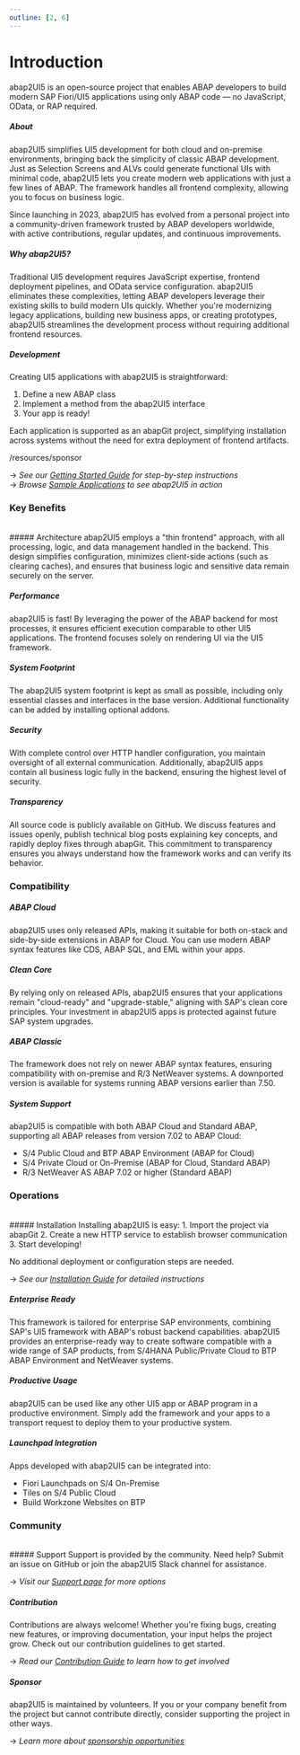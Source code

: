 ```yaml
---
outline: [2, 6]
---
```

# Introduction

abap2UI5 is an open-source project that enables ABAP developers to build modern SAP Fiori/UI5 applications using only ABAP code — no JavaScript, OData, or RAP required.

##### About
abap2UI5 simplifies UI5 development for both cloud and on-premise environments, bringing back the simplicity of classic ABAP development. Just as Selection Screens and ALVs could generate functional UIs with minimal code, abap2UI5 lets you create modern web applications with just a few lines of ABAP. The framework handles all frontend complexity, allowing you to focus on business logic.

Since launching in 2023, abap2UI5 has evolved from a personal project into a community-driven framework trusted by ABAP developers worldwide, with active contributions, regular updates, and continuous improvements.

##### Why abap2UI5?
Traditional UI5 development requires JavaScript expertise, frontend deployment pipelines, and OData service configuration. abap2UI5 eliminates these complexities, letting ABAP developers leverage their existing skills to build modern UIs quickly. Whether you're modernizing legacy applications, building new business apps, or creating prototypes, abap2UI5 streamlines the development process without requiring additional frontend resources.

##### Development
Creating UI5 applications with abap2UI5 is straightforward:
1. Define a new ABAP class
2. Implement a method from the abap2UI5 interface
3. Your app is ready!

Each application is supported as an abapGit project, simplifying installation across systems without the need for extra deployment of frontend artifacts.

/resources/sponsor

→ *See our [Getting Started Guide](/get_started/quickstart) for step-by-step instructions*  
→ *Browse [Sample Applications](/get_started/samples) to see abap2UI5 in action*

### Key Benefits
<br>
##### Architecture
abap2UI5 employs a "thin frontend" approach, with all processing, logic, and data management handled in the backend. This design simplifies configuration, minimizes client-side actions (such as clearing caches), and ensures that business logic and sensitive data remain securely on the server.

##### Performance
abap2UI5 is fast! By leveraging the power of the ABAP backend for most processes, it ensures efficient execution comparable to other UI5 applications. The frontend focuses solely on rendering UI via the UI5 framework.

##### System Footprint
The abap2UI5 system footprint is kept as small as possible, including only essential classes and interfaces in the base version. Additional functionality can be added by installing optional addons.

##### Security
With complete control over HTTP handler configuration, you maintain oversight of all external communication. Additionally, abap2UI5 apps contain all business logic fully in the backend, ensuring the highest level of security.

##### Transparency
All source code is publicly available on GitHub. We discuss features and issues openly, publish technical blog posts explaining key concepts, and rapidly deploy fixes through abapGit. This commitment to transparency ensures you always understand how the framework works and can verify its behavior.

### Compatibility

##### ABAP Cloud
abap2UI5 uses only released APIs, making it suitable for both on-stack and side-by-side extensions in ABAP for Cloud. You can use modern ABAP syntax features like CDS, ABAP SQL, and EML within your apps.

##### Clean Core
By relying only on released APIs, abap2UI5 ensures that your applications remain "cloud-ready" and "upgrade-stable," aligning with SAP's clean core principles. Your investment in abap2UI5 apps is protected against future SAP system upgrades.

##### ABAP Classic
The framework does not rely on newer ABAP syntax features, ensuring compatibility with on-premise and R/3 NetWeaver systems. A downported version is available for systems running ABAP versions earlier than 7.50.

##### System Support
abap2UI5 is compatible with both ABAP Cloud and Standard ABAP, supporting all ABAP releases from version 7.02 to ABAP Cloud:
* S/4 Public Cloud and BTP ABAP Environment (ABAP for Cloud)
* S/4 Private Cloud or On-Premise (ABAP for Cloud, Standard ABAP)
* R/3 NetWeaver AS ABAP 7.02 or higher (Standard ABAP)

### Operations
<br>
##### Installation
Installing abap2UI5 is easy:
1. Import the project via abapGit
2. Create a new HTTP service to establish browser communication
3. Start developing!

No additional deployment or configuration steps are needed.

→ *See our [Installation Guide](/get_started/quickstart) for detailed instructions*

##### Enterprise Ready
This framework is tailored for enterprise SAP environments, combining SAP's UI5 framework with ABAP's robust backend capabilities. abap2UI5 provides an enterprise-ready way to create software compatible with a wide range of SAP products, from S/4HANA Public/Private Cloud to BTP ABAP Environment and NetWeaver systems.

##### Productive Usage
abap2UI5 can be used like any other UI5 app or ABAP program in a productive environment. Simply add the framework and your apps to a transport request to deploy them to your productive system.

##### Launchpad Integration
Apps developed with abap2UI5 can be integrated into:
* Fiori Launchpads on S/4 On-Premise
* Tiles on S/4 Public Cloud
* Build Workzone Websites on BTP

### Community
<br>
##### Support
Support is provided by the community. Need help? Submit an issue on GitHub or join the abap2UI5 Slack channel for assistance.

→ *Visit our [Support page](/resources/support) for more options*

##### Contribution
Contributions are always welcome! Whether you're fixing bugs, creating new features, or improving documentation, your input helps the project grow. Check out our contribution guidelines to get started.

→ *Read our [Contribution Guide](/resources/contribution) to learn how to get involved*

##### Sponsor
abap2UI5 is maintained by volunteers. If you or your company benefit from the project but cannot contribute directly, consider supporting the project in other ways.

→ *Learn more about [sponsorship opportunities](/resources/sponsor)*
